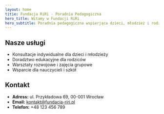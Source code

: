 ```yaml
---
layout: home
titie: Fundacja RiRi - Poradnia Pedagogiczna
hero_title: Witamy w Fundacji RiRi
hero_subtitle: Poradnia pedagogiczna wspierjąca dzieci, młodzież i rodziców
---
```


## Nasze usługi 
- Konsultacje indywidualne dla dzieci i młodzieży
- Doradztwo edukacyjne dla rodziców
- Warsztaty rozwojowe i zajęcia grupowe
- Wsparcie dla nauczycieli i szkół

## Kontakt 
- **Adress:** ul. Przykładowa 69, 00-001 Wrocław
- **Email:** [kontakt@fundacja-riri.pl](mailto:kontakt@fundacje-riri.pl)
- **Telefon:** +48 123 456 789